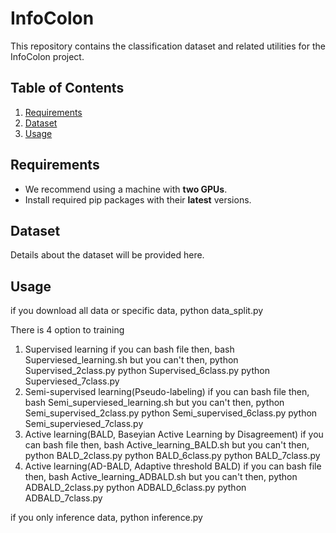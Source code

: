# InfoColon

This repository contains the classification dataset and related utilities for the InfoColon project.

## Table of Contents
1. [Requirements](#Requirements)
2. [Dataset](#Dataset)
3. [Usage](#Usage)

## Requirements
- We recommend using a machine with **two GPUs**.
- Install required pip packages with their **latest** versions.

## Dataset
Details about the dataset will be provided here.

## Usage
if you download all data or specific data,
python data_split.py

There is 4 option to training
1. Supervised learning
if you can bash file then,
bash Superviesed_learning.sh
but you can't then,
python Supervised_2class.py
python Supervised_6class.py
python Superviesed_7class.py
2. Semi-supervised learning(Pseudo-labeling)
if you can bash file then,
bash Semi_superviesed_learning.sh
but you can't then,
python Semi_supervised_2class.py
python Semi_supervised_6class.py
python Semi_superviesed_7class.py
3. Active learning(BALD, Baseyian Active Learning by Disagreement)
if you can bash file then,
bash Active_learning_BALD.sh
but you can't then,
python BALD_2class.py
python BALD_6class.py
python BALD_7class.py
4. Active learning(AD-BALD, Adaptive threshold BALD)
if you can bash file then,
bash Active_learning_ADBALD.sh
but you can't then,
python ADBALD_2class.py
python ADBALD_6class.py
python ADBALD_7class.py

if you only inference data,
python inference.py
